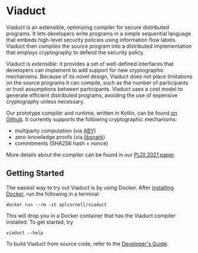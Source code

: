 # Viaduct 
 
Viaduct is an extensible, optimizing compiler for secure distributed programs.
It lets developers write programs in a simple sequential language that
embeds high-level security policies using information flow labels.
Viaduct then compiles the source program into a distributed implementation that
employs cryptography to defend the security policy.

Viaduct is *extensible*: it provides a set of well-defined interfaces that
developers can implement to add support for new cryptographic mechanisms.
Because of its novel design, Viaduct does not place limitations
on the source programs it can compile, such as the number of participants
or trust assumptions between participants.
Viaduct uses a cost model to generate efficient distributed programs,
avoiding the use of expensive cryptography unless necessary.

Our prototype compiler and runtime, written in Kotlin, can be found
[on Github][repo].
It currently supports the following cryptographic mechanisms:

* multiparty computation (via [ABY][aby])
* zero-knowledge proofs (via [libsnark][libsnark])
* commitments (SHA256 hash + nonce)

[aby]: https://github.com/encryptogroup/ABY
[libsnark]: https://github.com/scipr-lab/libsnark
[repo]: https://github.com/apl-cornell/viaduct

More details about the compiler can be found in our
[PLDI 2021 paper][pldi-2021].

[pldi-2021]: https://www.cs.cornell.edu/andru/papers/viaduct/


## Getting Started

The easiest way to try out Viaduct is by using Docker.
After [installing Docker](https://docs.docker.com/get-docker/),
run the following in a terminal:

```shell
docker run --rm -it aplcornell/viaduct
```

This will drop you in a Docker container that has the Viaduct compiler installed. To get started, try

```shell
viaduct --help
```

To build Viaduct from source code, refer to the [Developer's Guide](developer-guide/building.md).
